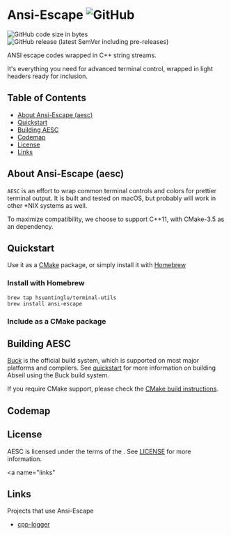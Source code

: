 # Ansi-Escape  ![GitHub](https://img.shields.io/github/license/hsuantinglu/ansi-escape)
![GitHub code size in bytes](https://img.shields.io/github/languages/code-size/HsuanTingLu/ansi-escape) ![GitHub release (latest SemVer including pre-releases)](https://img.shields.io/github/v/release/HsuanTingLu/ansi-escape?include_prereleases)

ANSI escape codes wrapped in C++ string streams.

It's everything you need for advanced terminal control, wrapped in light headers ready for inclusion.

## Table of Contents

- [About Ansi-Escape \(aesc\)](#about)
- [Quickstart](#quickstart)
- [Building AESC](#build)
- [Codemap](#codemap)
- [License](#license)
- [Links](#links)

<a name="about"></a>
## About Ansi-Escape \(aesc\)
`AESC` is an effort to wrap common terminal controls and colors for prettier terminal output.
It is built and tested on macOS, but probably will work in other \*NIX systems as well.

To maximize compatibility, we choose to support C++11, with CMake-3.5 as an dependency.

<a name="quickstart"></a>
## Quickstart

Use it as a [CMake](https://cmake.org) package, or simply install it with [Homebrew](https://brew.sh)

### Install with Homebrew

```Shell
brew tap hsuantinglu/terminal-utils
brew install ansi-escape
```

### Include as a CMake package

###

<a name="build"></a>
## Building AESC
[Buck](https://buck.build) is the official build system, which is supported on most major platforms and compilers. See [quickstart](#quickstart) for more information on building Abseil using the Buck build system.

If you require CMake support, please check the [CMake build instructions](CMake/README.md).

<a name="codemap"></a>
## Codemap

<a name="license"></a>
## License
AESC is licensed under the terms of the . See [LICENSE](LICENSE) for more information.

<a name="links"</a>
## Links
Projects that use Ansi-Escape
- [cpp-logger](https://github.com/AlexFxw/cpp-logger)

